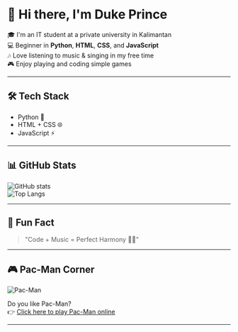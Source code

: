 # 👋 Hi there, I'm Duke Prince  

🎓 I'm an IT student at a private university in Kalimantan  
💻 Beginner in **Python**, **HTML**, **CSS**, and **JavaScript**  
🎶 Love listening to music & singing in my free time  
🎮 Enjoy playing and coding simple games  

---

## 🛠️ Tech Stack
- Python 🐍  
- HTML + CSS 🌐  
- JavaScript ⚡  

---

## 📊 GitHub Stats
![GitHub stats](https://github-readme-stats.vercel.app/api?username=dukePrince&show_icons=true&theme=tokyonight)  
![Top Langs](https://github-readme-stats.vercel.app/api/top-langs/?username=dukePrince&layout=compact&theme=tokyonight)

---

## 🎵 Fun Fact
> "Code + Music = Perfect Harmony 🎤🎶"

---

## 🎮 Pac-Man Corner

![Pac-Man](./pacman.gif)

Do you like Pac-Man?  
👉 [Click here to play Pac-Man online](https://pacman.js.org/)  

---
